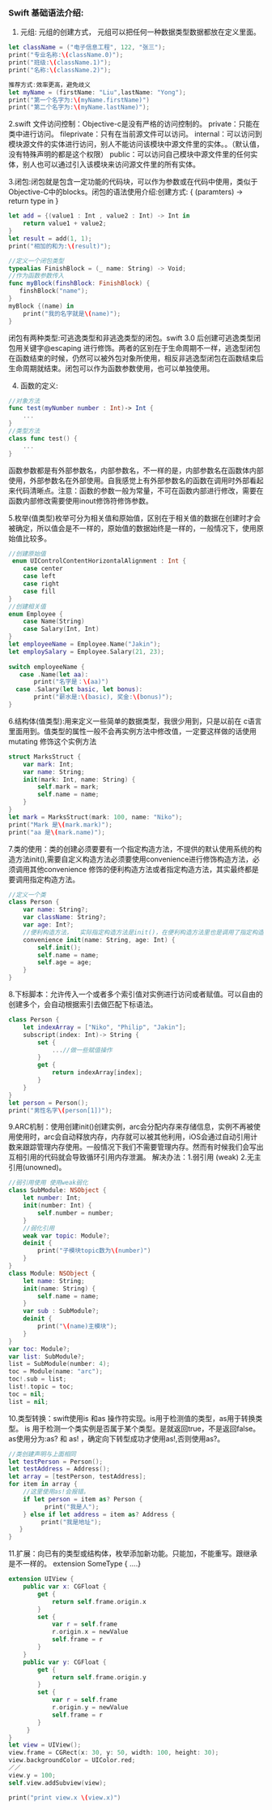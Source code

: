 ### Swift 基础语法介绍:
1. 元组: 元组的创建方式， 元组可以把任何一种数据类型数据都放在定义里面。
``` swift
let className = ("电子信息工程", 122, "张三");     
print("专业名称:\(className.0)");        
print("班级:\(className.1)");  
print("名称:\(className.2)");

推荐方式:效率更高，避免歧义
let myName = (firstName: "Liu",lastName: "Yong");
print("第一个名字为:\(myName.firstName)")
print("第二个名字为:\(myName.lastName)");
```
2.swift 文件访问控制：Objective-c是没有严格的访问控制的。
private：只能在类中进行访问。
fileprivate：只有在当前源文件可以访问。
internal：可以访问到模块源文件的实体进行访问，别人不能访问该模块中源文件里的实体。。（默认值，没有特殊声明的都是这个权限）
public：可以访问自己模块中源文件里的任何实体，别人也可以通过引入该模块来访问源文件里的所有实体。


3.闭包:闭包就是包含一定功能的代码块，可以作为参数或在代码中使用，类似于Objective-C中的blocks。闭包的语法使用介绍:创建方式: { (paramters)  -> return type in }
``` swift
let add = {(value1 : Int , value2 : Int) -> Int in
	return value1 + value2;
}
let result = add(1, 1);
print("相加的和为:\(result)");

//定义一个闭包类型
typealias FinishBlock = (_ name: String) -> Void;
//作为函数参数传入
func myBlock(finshBlock: FinishBlock) {
   finshBlock("name");
}
myBlock {(name) in
	print("我的名字就是\(name)");
}
```
  闭包有两种类型:可逃逸类型和非逃逸类型的闭包。swift 3.0 后创建可逃逸类型闭包用关键字@escaping 进行修饰。两者的区别在于生命周期不一样，逃逸型闭包在函数结束的时候，仍然可以被外包对象所使用，相反非逃逸型闭包在函数结束后生命周期就结束。闭包可以作为函数参数使用，也可以单独使用。
  
 4. 函数的定义:
``` swift
//对象方法
func test(myNumber number : Int)-> Int {
	...
}
//类型方法
class func test() {
	...
}
```
函数参数都是有外部参数名，内部参数名，不一样的是，内部参数名在函数体内部使用，外部参数名在外部使用。自我感觉上有外部参数名的函数在调用时外部看起来代码清晰点。注意：函数的参数一般为常量，不可在函数内部进行修改，需要在函数内部修改需要使用inout修饰符修饰参数。

5.枚举(值类型)枚举可分为相关值和原始值，区别在于相关值的数据在创建时才会被确定，所以值会是不一样的，原始值的数据始终是一样的，一般情况下，使用原始值比较多。
``` swift
//创建原始值
 enum UIControlContentHorizontalAlignment : Int {
    case center
    case left
    case right
    case fill
}
//创建相关值
enum Employee {
	case Name(String)
	case Salary(Int, Int)
}
let employeeName = Employee.Name("Jakin");
let employSalary = Employee.Salary(21, 23);
        
switch employeeName {
   case .Name(let aa):
       print("名字是：\(aa)")
  case .Salary(let basic, let bonus):
       print("薪水是:\(basic), 奖金:\(bonus)");
}
```
6.结构体(值类型):用来定义一些简单的数据类型，我很少用到，只是以前在 c语言里面用到。值类型的属性一般不会再实例方法中修改值，一定要这样做的话使用mutating 修饰这个实例方法
``` swift
struct MarksStruct {
    var mark: Int;
    var name: String;
    init(mark: Int, name: String) {
        self.mark = mark;
        self.name = name;
    }
}
let mark = MarksStruct(mark: 100, name: "Niko");
print("Mark 是\(mark.mark)");
print("aa 是\(mark.name)");
```
7.类的使用：类的创建必须要要有一个指定构造方法，不提供的默认使用系统的构造方法init(),需要自定义构造方法必须要使用convenience进行修饰构造方法，必须调用其他convenience 修饰的便利构造方法或者指定构造方法，其实最终都是要调用指定构造方法。
``` swift
//定义一个类
class Person {
	var name: String?;
    var className: String?;
    var age: Int?;
    //便利构造方法，  实际指定构造方法是init()，在便利构造方法里也是调用了指定构造方法的
    convenience init(name: String, age: Int) {
        self.init();
        self.name = name;
        self.age = age;
    }
}
```
8.下标脚本：允许传入一个或者多个索引值对实例进行访问或者赋值。可以自由的创建多个，会自动根据索引去做匹配下标语法。
``` swift
class Person {
	let indexArray = ["Niko", "Philip", "Jakin"];  
	subscript(index: Int)-> String {
        set {
            ...//做一些赋值操作
        }
        get {
            return indexArray[index];
        }
    }
}
let person = Person();
print("男性名字\(person[1])");
```
9.ARC机制：使用创建init()创建实例，arc会分配内存来存储信息，实例不再被使用使用时，arc会自动释放内存，内存就可以被其他利用，iOS会通过自动引用计数来跟踪管理内存使用。一般情况下我们不需要管理内存。然而有时候我们会写出互相引用的代码就会导致循环引用内存泄漏。
解决办法：1.弱引用 (weak)   2.无主引用(unowned)。
``` swift
//弱引用使用 使用weak弱化
class SubModule: NSObject {
    let number: Int;
    init(number: Int) {
        self.number = number;
    } 
    //弱化引用
    weak var topic: Module?;
    deinit {
        print("子模块topic数为\(number)")
    } 
}
class Module: NSObject {
    let name: String;
    init(name: String) {
        self.name = name;
    }
    var sub : SubModule?;
    deinit {
        print("\(name)主模块");
    }
}
var toc: Module?;
var list: SubModule?;        
list = SubModule(number: 4);
toc = Module(name: "arc");
toc!.sub = list;
list!.topic = toc;
toc = nil;
list = nil;
```
10.类型转换：swift使用is 和as 操作符实现。is用于检测值的类型，as用于转换类型。
is 用于检测一个类实例是否属于某个类型。是就返回true，不是返回false。
as使用分为:as? 和 as! ，确定向下转型成功才使用as!,否则使用as?。
``` swift
//类创建声明与上面相同
let testPerson = Person();
let testAddress = Address();
let array = [testPerson, testAddress];
for item in array {
	//这里使用as!会报错。
    if let person = item as? Person {
	      print("我是人");
    } else if let address = item as? Address {
		 print("我是地址");
   }
}
```
11.扩展：向已有的类型或结构体，枚举添加新功能。只能加，不能重写。跟继承是不一样的。
extension SomeType { ....}
```swift
extension UIView {
    public var x: CGFloat {
        get {
            return self.frame.origin.x
        }
        set {
            var r = self.frame
            r.origin.x = newValue
            self.frame = r
        }
    }
    public var y: CGFloat {
        get {
            return self.frame.origin.y
        }
        set {
            var r = self.frame
            r.origin.y = newValue
            self.frame = r
        }
     }
}
let view = UIView();
view.frame = CGRect(x: 30, y: 50, width: 100, height: 30); 
view.backgroundColor = UIColor.red;
／／
view.y = 100;
self.view.addSubview(view);

print("print view.x \(view.x)")
```
